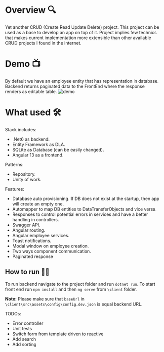 ﻿# Overview 🔍

Yet another CRUD (Create Read Update Delete) project.
This project can be used as a base to develop an app on top of it. Project implies few technics that makes current implementation more extensible than other available CRUD projects I found in the internet.

# Demo 📺
By default we have an employee entity that has representation in database.
Backend returns paginated data to the FrontEnd where the response renders as editable table.
![demo](./crud.gif)

# What used 🛠️

Stack includes:
- .Net6 as backend.
- Entity Framework as DLA.
- SQLite as Database (can be easily changed).
- Angular 13 as a frontend.

Patterns:
- Repository.
- Unity of work.

Features:
- Database auto provisioning. If DB does not exist at the startup, then app will create an empty one.
- Automapper to map DB entities to DataTransferObjects and vice versa.
- Responses to control potential errors in services and have a better handling in controllers.
- Swagger API.
- Angular routing.
- Angular employee services.
- Toast notifications.
- Modal window on employee creation.
- Two ways component communication.
- Paginated response

## How to run 🏃‍♀️
To run backend navigate to the project folder and run `dotnet run`.
To start front end run `npm install` and then `ng serve` from `\client` folder.

**Note:** Please make sure that `baseUrl` in `\client\src\assets\config\config.dev.json` is equal backend URL.

TODOs:
- Error controller
- Unit tests
- Switch form from template driven to reactive
- Add search
- Add sorting